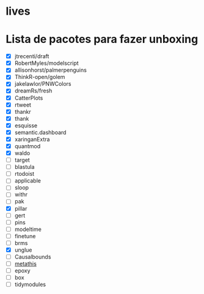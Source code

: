 
<!-- README.md is generated from README.Rmd. Please edit that file -->

# lives

# Lista de pacotes para fazer unboxing

  - [x] jtrecenti/draft
  - [x] RobertMyles/modelscript
  - [x] allisonhorst/palmerpenguins
  - [x] ThinkR-open/golem
  - [x] jakelawlor/PNWColors
  - [x] dreamRs/fresh
  - [x] CatterPlots
  - [x] rtweet
  - [x] thankr
  - [x] thank
  - [x] esquisse
  - [x] semantic.dashboard
  - [x] xaringanExtra
  - [x] quantmod
  - [x] waldo
  - [ ] target
  - [ ] blastula
  - [ ] rtodoist
  - [ ] applicable
  - [ ] sloop
  - [ ] withr
  - [ ] pak
  - [x] pillar
  - [ ] gert
  - [ ] pins
  - [ ] modeltime
  - [ ] finetune
  - [ ] brms
  - [x] unglue
  - [ ] Causalbounds
  - [ ] [metathis](https://github.com/gadenbuie/metathis)
  - [ ] epoxy
  - [ ] box
  - [ ] tidymodules
